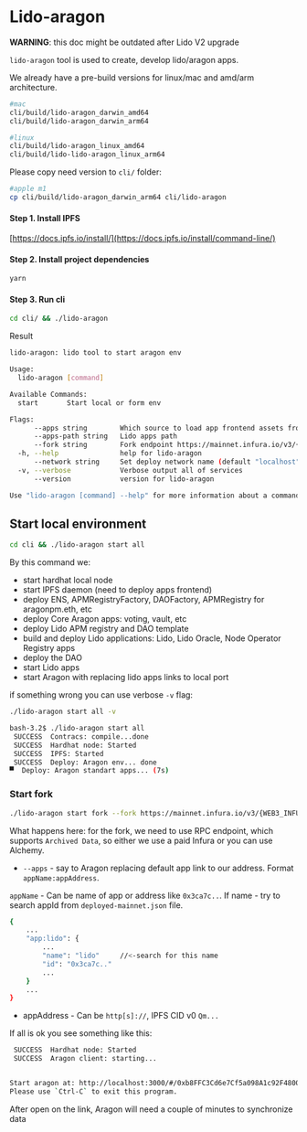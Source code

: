 # Lido-aragon

**WARNING**: this doc might be outdated after Lido V2 upgrade

`lido-aragon` tool is used to create, develop lido/aragon apps.

We already have a pre-build versions for linux/mac and amd/arm architecture.

```bash
#mac
cli/build/lido-aragon_darwin_amd64
cli/build/lido-aragon_darwin_arm64

#linux
cli/build/lido-aragon_linux_amd64
cli/build/lido-lido-aragon_linux_arm64
```

Please copy need version to `cli/` folder:
```bash
#apple m1
cp cli/build/lido-aragon_darwin_arm64 cli/lido-aragon
```

#### Step 1. Install IPFS

[https://docs.ipfs.io/install/](https://docs.ipfs.io/install/command-line/)



#### Step 2. Install project dependencies
```bash
yarn
```

#### Step 3. Run cli

```bash
cd cli/ && ./lido-aragon
```

Result
```bash
lido-aragon: lido tool to start aragon env

Usage:
  lido-aragon [command]

Available Commands:
  start       Start local or form env

Flags:
      --apps string        Which source to load app frontend assets from
      --apps-path string   Lido apps path
      --fork string        Fork endpoint https://mainnet.infura.io/v3/{WEB3_INFURA_PROJECT_ID}
  -h, --help               help for lido-aragon
      --network string     Set deploy network name (default "localhost")
  -v, --verbose            Verbose output all of services
      --version            version for lido-aragon

Use "lido-aragon [command] --help" for more information about a command.
```


## Start local environment

```bash
cd cli && ./lido-aragon start all
```

By this command we:
- start hardhat local node
- start IPFS daemon (need to deploy apps frontend)
- deploy ENS, APMRegistryFactory, DAOFactory, APMRegistry for aragonpm.eth, etc
- deploy Core Aragon apps: voting, vault, etc
- deploy Lido APM registry and DAO template
- build and deploy Lido applications: Lido, Lido Oracle, Node Operator Registry apps
- deploy the DAO
- start Lido apps
- start Aragon with replacing lido apps links to local port

if something wrong you can use verbose `-v` flag:
```bash
./lido-aragon start all -v
```


```bash
bash-3.2$ ./lido-aragon start all
 SUCCESS  Contracs: compile...done
 SUCCESS  Hardhat node: Started
 SUCCESS  IPFS: Started
 SUCCESS  Deploy: Aragon env... done
▀  Deploy: Aragon standart apps... (7s)
```

### Start fork

```bash
./lido-aragon start fork --fork https://mainnet.infura.io/v3/{WEB3_INFURA_PROJECT_ID} --network mainnet --apps=lido:QmPR28q1qWFDcd1aYjnwqpFQYkUofoyBzQ6KCHE6PSQY6P
```

What happens here: for the fork, we need to use RPC endpoint, which supports `Archived Data`, so either we use a paid Infura or you can use Alchemy.

- `--apps` - say to Aragon replacing default app link to our address. Format `appName:appAddress`.

`appName` - Can be name of app or address like `0x3ca7c..`. If name - try to search appId from `deployed-mainnet.json` file.

```bash
{
    ...
    "app:lido": {
        ...
        "name": "lido"     //<-search for this name
        "id": "0x3ca7c.."
        ...
    }
    ...
}
```

- appAddress - Can be `http[s]://`, IPFS CID v0 `Qm...`


If all is ok you see something like this:
```bash
 SUCCESS  Hardhat node: Started
 SUCCESS  Aragon client: starting...


Start aragon at: http://localhost:3000/#/0xb8FFC3Cd6e7Cf5a098A1c92F48009765B24088Dc
Please use `Ctrl-C` to exit this program.
```

Аfter open on the link, Aragon will need a couple of minutes to synchronize data
